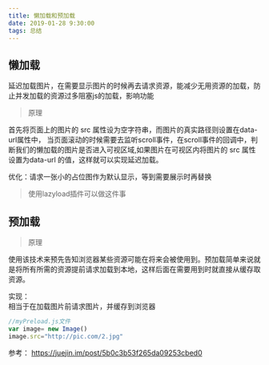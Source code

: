 ```yaml
---
title: 懒加载和预加载
date: 2019-01-28 9:30:00
tags: 总结
---
```


## 懒加载
延迟加载图片，在需要显示图片的时候再去请求资源，能减少无用资源的加载，防止并发加载的资源过多阻塞js的加载，影响功能

> 原理

首先将页面上的图片的 src 属性设为空字符串，而图片的真实路径则设置在data-url属性中，
当页面滚动的时候需要去监听scroll事件，在scroll事件的回调中，判断我们的懒加载的图片是否进入可视区域,如果图片在可视区内将图片的 src 属性设置为data-url 的值，这样就可以实现延迟加载。

优化：请求一张小的占位图作为默认显示，等到需要展示时再替换

> 使用lazyload插件可以做这件事

## 预加载

> 原理
 
使用该技术来预先告知浏览器某些资源可能在将来会被使用到。预加载简单来说就是将所有所需的资源提前请求加载到本地，这样后面在需要用到时就直接从缓存取资源。

实现：  
相当于在加载图片前请求图片，并缓存到浏览器
``` javascript 
//myPreload.js文件
var image= new Image()
image.src="http://pic.com/2.jpg"
```

参考：
https://juejin.im/post/5b0c3b53f265da09253cbed0